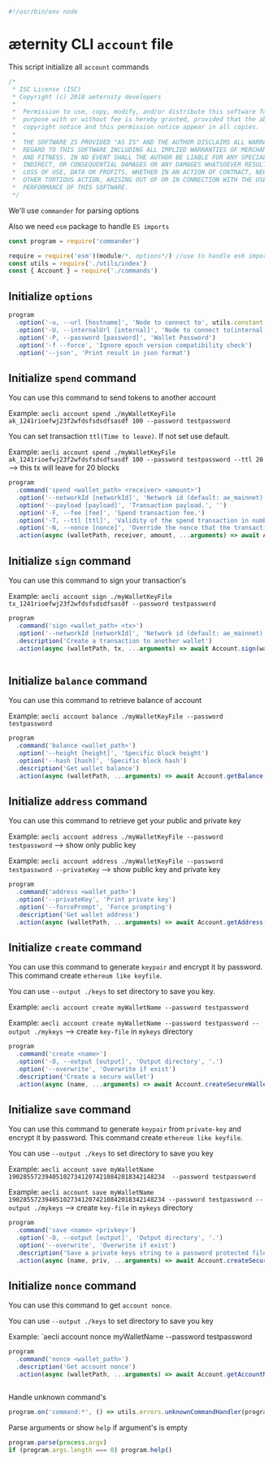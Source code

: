 





  

```js
#!/usr/bin/env node

```







# æternity CLI `account` file

This script initialize all `account` commands


  

```js
/*
 * ISC License (ISC)
 * Copyright (c) 2018 aeternity developers
 *
 *  Permission to use, copy, modify, and/or distribute this software for any
 *  purpose with or without fee is hereby granted, provided that the above
 *  copyright notice and this permission notice appear in all copies.
 *
 *  THE SOFTWARE IS PROVIDED "AS IS" AND THE AUTHOR DISCLAIMS ALL WARRANTIES WITH
 *  REGARD TO THIS SOFTWARE INCLUDING ALL IMPLIED WARRANTIES OF MERCHANTABILITY
 *  AND FITNESS. IN NO EVENT SHALL THE AUTHOR BE LIABLE FOR ANY SPECIAL, DIRECT,
 *  INDIRECT, OR CONSEQUENTIAL DAMAGES OR ANY DAMAGES WHATSOEVER RESULTING FROM
 *  LOSS OF USE, DATA OR PROFITS, WHETHER IN AN ACTION OF CONTRACT, NEGLIGENCE OR
 *  OTHER TORTIOUS ACTION, ARISING OUT OF OR IN CONNECTION WITH THE USE OR
 *  PERFORMANCE OF THIS SOFTWARE.
 */

```







We'll use `commander` for parsing options

Also we need `esm` package to handle `ES imports`


  

```js
const program = require('commander')

require = require('esm')(module/*, options*/) //use to handle es6 import/export
const utils = require('./utils/index')
const { Account } = require('./commands')


```







## Initialize `options`


  

```js
program
  .option('-u, --url [hostname]', 'Node to connect to', utils.constant.EPOCH_URL)
  .option('-U, --internalUrl [internal]', 'Node to connect to(internal)', utils.constant.EPOCH_INTERNAL_URL)
  .option('-P, --password [password]', 'Wallet Password')
  .option('-f --force', 'Ignore epoch version compatibility check')
  .option('--json', 'Print result in json format')


```







## Initialize `spend` command

You can use this command to send tokens to another account

Example: `aecli account spend ./myWalletKeyFile ak_1241rioefwj23f2wfdsfsdsdfsasdf 100 --password testpassword`

You can set transaction `ttl(Time to leave)`. If not set use default.

Example: `aecli account spend ./myWalletKeyFile ak_1241rioefwj23f2wfdsfsdsdfsasdf 100 --password testpassword --ttl 20` --> this tx will leave for 20 blocks


  

```js
program
  .command('spend <wallet_path> <receiver> <amount>')
  .option('--networkId [networkId]', 'Network id (default: ae_mainnet)')
  .option('--payload [payload]', 'Transaction payload.', '')
  .option('-F, --fee [fee]', 'Spend transaction fee.')
  .option('-T, --ttl [ttl]', 'Validity of the spend transaction in number of blocks (default forever)', utils.constant.TX_TTL)
  .option('-N, --nonce [nonce]', 'Override the nonce that the transaction is going to be sent with')
  .action(async (walletPath, receiver, amount, ...arguments) => await Account.spend(walletPath, receiver, amount, utils.cli.getCmdFromArguments(arguments)))


```







## Initialize `sign` command

You can use this command to sign your transaction's

Example: `aecli account sign ./myWalletKeyFile tx_1241rioefwj23f2wfdsfsdsdfsasdf --password testpassword`


  

```js
program
  .command('sign <wallet_path> <tx>')
  .option('--networkId [networkId]', 'Network id (default: ae_mainnet)')
  .description('Create a transaction to another wallet')
  .action(async (walletPath, tx, ...arguments) => await Account.sign(walletPath, tx, utils.cli.getCmdFromArguments(arguments)))



```







## Initialize `balance` command

You can use this command to retrieve balance of account

Example: `aecli account balance ./myWalletKeyFile --password testpassword`


  

```js
program
  .command('balance <wallet_path>')
  .option('--height [height]', 'Specific block height')
  .option('--hash [hash]', 'Specific block hash')
  .description('Get wallet balance')
  .action(async (walletPath, ...arguments) => await Account.getBalance(walletPath, utils.cli.getCmdFromArguments(arguments)))


```







## Initialize `address` command

You can use this command to retrieve get your public and private key

Example: `aecli account address ./myWalletKeyFile --password testpassword` --> show only public key

Example: `aecli account address ./myWalletKeyFile --password testpassword --privateKey` --> show  public key and private key


  

```js
program
  .command('address <wallet_path>')
  .option('--privateKey', 'Print private key')
  .option('--forcePrompt', 'Force prompting')
  .description('Get wallet address')
  .action(async (walletPath, ...arguments) => await Account.getAddress(walletPath, utils.cli.getCmdFromArguments(arguments)))


```







## Initialize `create` command

You can use this command to generate `keypair` and encrypt it by password.
This command create `ethereum like keyfile`.

You can use `--output ./keys` to set directory to save you key.

Example: `aecli account create myWalletName --password testpassword`

Example: `aecli account create myWalletName --password testpassword --output ./mykeys` --> create `key-file` in `mykeys` directory


  

```js
program
  .command('create <name>')
  .option('-O, --output [output]', 'Output directory', '.')
  .option('--overwrite', 'Overwrite if exist')
  .description('Create a secure wallet')
  .action(async (name, ...arguments) => await Account.createSecureWallet(name, utils.cli.getCmdFromArguments(arguments)))


```







## Initialize `save` command

You can use this command to generate `keypair` from `private-key` and encrypt it by password.
This command create `ethereum like keyfile`.

You can use `--output ./keys` to set directory to save you key

Example: `aecli account save myWalletName 1902855723940510273412074210842018342148234  --password testpassword`

Example: `aecli account save myWalletName 1902855723940510273412074210842018342148234 --password testpassword --output ./mykeys` --> create `key-file` in `mykeys` directory


  

```js
program
  .command('save <name> <privkey>')
  .option('-O, --output [output]', 'Output directory', '.')
  .option('--overwrite', 'Overwrite if exist')
  .description('Save a private keys string to a password protected file wallet')
  .action(async (name, priv, ...arguments) => await Account.createSecureWalletByPrivKey(name, priv, utils.cli.getCmdFromArguments(arguments)))


```







## Initialize `nonce` command

You can use this command to get `account nonce`.

You can use `--output ./keys` to set directory to save you key

Example: `aecli account nonce myWalletName --password testpassword


  

```js
program
  .command('nonce <wallet_path>')
  .description('Get account nonce')
  .action(async (walletPath, ...arguments) => await Account.getAccountNonce(walletPath, utils.cli.getCmdFromArguments(arguments)))



```







Handle unknown command's


  

```js
program.on('command:*', () => utils.errors.unknownCommandHandler(program)())


```







Parse arguments or show `help` if argument's is empty


  

```js
program.parse(process.argv)
if (program.args.length === 0) program.help()


```




